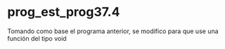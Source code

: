 # prog_est_prog37.4
Tomando como base el programa anterior, se modifico para que use una función del tipo void

